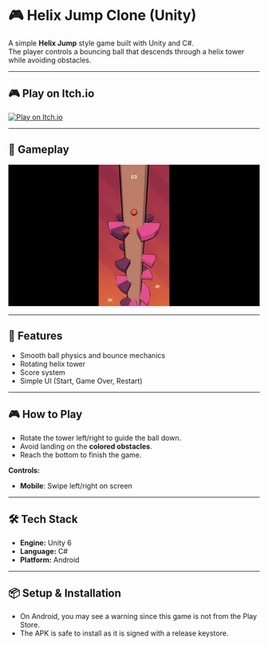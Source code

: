 # 🎮 Helix Jump Clone (Unity)

A simple **Helix Jump** style game built with Unity and C#.  
The player controls a bouncing ball that descends through a helix tower while avoiding obstacles.

---

## 🎮 Play on Itch.io

[![Play on Itch.io](https://static.itch.io/images/logo-black.svg)](https://aether07.itch.io/)

---

## 📸 Gameplay
![Helix Jump Demo](Media/HelixJumpGIF.gif)  

---

## 🚀 Features
- Smooth ball physics and bounce mechanics  
- Rotating helix tower  
- Score system  
- Simple UI (Start, Game Over, Restart)  

---

## 🎮 How to Play
- Rotate the tower left/right to guide the ball down.  
- Avoid landing on the **colored obstacles**.  
- Reach the bottom to finish the game.  

**Controls:**    
- **Mobile**: Swipe left/right on screen  

---

## 🛠️ Tech Stack
- **Engine:** Unity 6  
- **Language:** C#  
- **Platform:** Android  

---

## 📦 Setup & Installation
- On Android, you may see a warning since this game is not from the Play Store.
- The APK is safe to install as it is signed with a release keystore.
